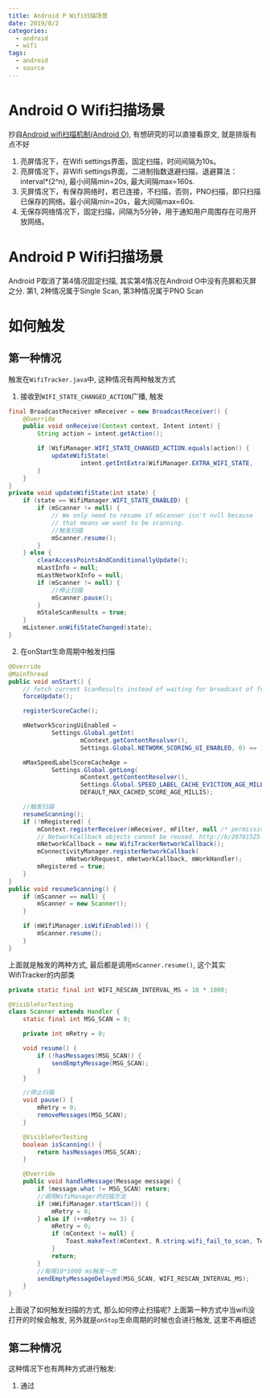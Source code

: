 ```yaml
---
title: Android P Wifi扫描场景
date: 2019/8/2
categories:
  - android
  - wifi
tags:
  - android
  - source
---
```

# Android O Wifi扫描场景
抄自[Android wifi扫描机制(Android O)](https://blog.csdn.net/h784707460/article/details/79658950), 有想研究的可以直接看原文, 就是排版有点不好
1. 亮屏情况下，在Wifi settings界面，固定扫描，时间间隔为10s。
2. 亮屏情况下，非Wifi settings界面，二进制指数退避扫描，退避算法：interval*(2^n), 最小间隔min=20s, 最大间隔max=160s.
3. 灭屏情况下，有保存网络时，若已连接，不扫描，否则，PNO扫描，即只扫描已保存的网络。最小间隔min=20s，最大间隔max=60s. 
4. 无保存网络情况下，固定扫描，间隔为5分钟，用于通知用户周围存在可用开放网络。


# Android P Wifi扫描场景
Android P取消了第4情况固定扫描, 其实第4情况在Android O中没有亮屏和灭屏之分. 第1, 2种情况属于Single Scan, 第3种情况属于PNO Scan

# 如何触发
## 第一种情况
触发在`WifiTracker.java`中, 这种情况有两种触发方式
1. 接收到`WIFI_STATE_CHANGED_ACTION`广播, 触发
```java
final BroadcastReceiver mReceiver = new BroadcastReceiver() {
    @Override
    public void onReceive(Context context, Intent intent) {
        String action = intent.getAction();

        if (WifiManager.WIFI_STATE_CHANGED_ACTION.equals(action)) {
            updateWifiState(
                    intent.getIntExtra(WifiManager.EXTRA_WIFI_STATE,
        }
    }
}
private void updateWifiState(int state) {
    if (state == WifiManager.WIFI_STATE_ENABLED) {
        if (mScanner != null) {
            // We only need to resume if mScanner isn't null because
            // that means we want to be scanning.
            //触发扫描
            mScanner.resume();
        }
    } else {
        clearAccessPointsAndConditionallyUpdate();
        mLastInfo = null;
        mLastNetworkInfo = null;
        if (mScanner != null) {
            //停止扫描
            mScanner.pause();
        }
        mStaleScanResults = true;
    }
    mListener.onWifiStateChanged(state);
}

```
2. 在onStart生命周期中触发扫描
```java
@Override
@MainThread
public void onStart() {
    // fetch current ScanResults instead of waiting for broadcast of fresh results
    forceUpdate();

    registerScoreCache();

    mNetworkScoringUiEnabled =
            Settings.Global.getInt(
                    mContext.getContentResolver(),
                    Settings.Global.NETWORK_SCORING_UI_ENABLED, 0) == 1;

    mMaxSpeedLabelScoreCacheAge =
            Settings.Global.getLong(
                    mContext.getContentResolver(),
                    Settings.Global.SPEED_LABEL_CACHE_EVICTION_AGE_MILLIS,
                    DEFAULT_MAX_CACHED_SCORE_AGE_MILLIS);

    //触发扫描
    resumeScanning();
    if (!mRegistered) {
        mContext.registerReceiver(mReceiver, mFilter, null /* permission */, mWorkHandler);
        // NetworkCallback objects cannot be reused. http://b/20701525 .
        mNetworkCallback = new WifiTrackerNetworkCallback();
        mConnectivityManager.registerNetworkCallback(
                mNetworkRequest, mNetworkCallback, mWorkHandler);
        mRegistered = true;
    }
}
public void resumeScanning() {
    if (mScanner == null) {
        mScanner = new Scanner();
    }

    if (mWifiManager.isWifiEnabled()) {
        mScanner.resume();
    }
}
```

上面就是触发的两种方式, 最后都是调用`mScanner.resume()`, 这个其实WifiTracker的内部类
```java
private static final int WIFI_RESCAN_INTERVAL_MS = 10 * 1000;

@VisibleForTesting
class Scanner extends Handler {
    static final int MSG_SCAN = 0;

    private int mRetry = 0;

    void resume() {
        if (!hasMessages(MSG_SCAN)) {
            sendEmptyMessage(MSG_SCAN);
        }
    }

    //停止扫描
    void pause() {
        mRetry = 0;
        removeMessages(MSG_SCAN);
    }

    @VisibleForTesting
    boolean isScanning() {
        return hasMessages(MSG_SCAN);
    }

    @Override
    public void handleMessage(Message message) {
        if (message.what != MSG_SCAN) return;
        //调用WifiManager的扫描方法
        if (mWifiManager.startScan()) {
            mRetry = 0;
        } else if (++mRetry >= 3) {
            mRetry = 0;
            if (mContext != null) {
                Toast.makeText(mContext, R.string.wifi_fail_to_scan, Toast.LENGTH_LONG).show();
            }
            return;
        }
        //每隔10*1000 ms触发一次
        sendEmptyMessageDelayed(MSG_SCAN, WIFI_RESCAN_INTERVAL_MS);
    }
}
```
上面说了如何触发扫描的方式, 那么如何停止扫描呢? 上面第一种方式中当wifi没打开的时候会触发, 另外就是`onStop`生命周期的时候也会进行触发, 这里不再细述

## 第二种情况
这种情况下也有两种方式进行触发:
1. 通过



